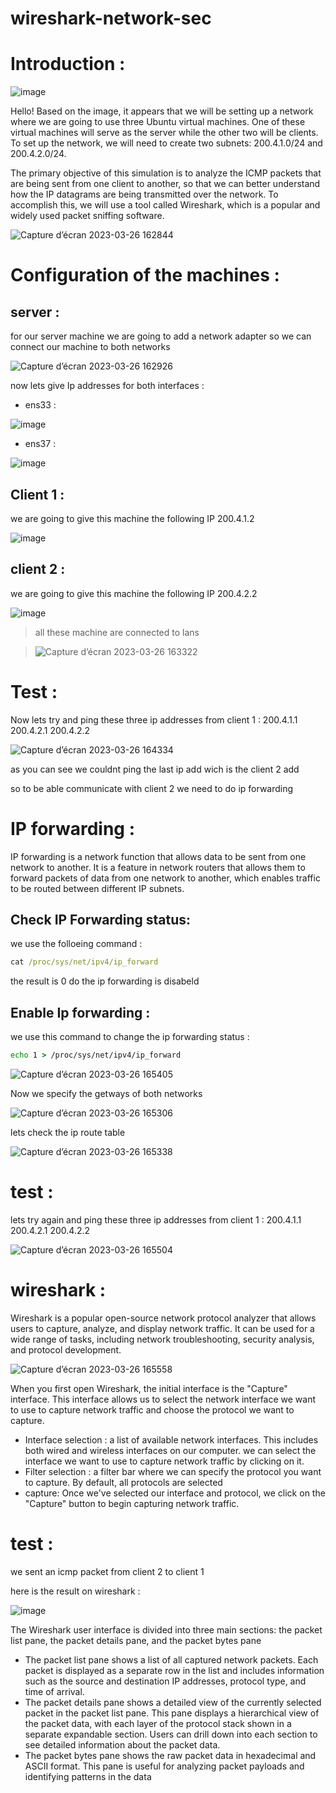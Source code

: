 # wireshark-network-sec
# Introduction :

![image](https://user-images.githubusercontent.com/121964432/227807918-5460b208-7533-4d1f-82a1-73f6bd1a75ec.png)

Hello! Based on the image, it appears that we will be setting up a network where we are going to use three Ubuntu virtual machines. One of these virtual machines will serve as the server while the other two will be clients. To set up the network, we will need to create two subnets: 200.4.1.0/24 and 200.4.2.0/24.

The primary objective of this simulation is to analyze the ICMP packets that are being sent from one client to another, so that we can better understand how the IP datagrams are being transmitted over the network. To accomplish this, we will use a tool called Wireshark, which is a popular and widely used packet sniffing software.

![Capture d’écran 2023-03-26 162844](https://user-images.githubusercontent.com/121964432/227809806-0744c5bc-9ee0-4193-9120-e82049216bc6.png)

# Configuration of the machines :

## server :

for our server machine we are going to add a network adapter so we can connect our machine to both networks
 
![Capture d’écran 2023-03-26 162926](https://user-images.githubusercontent.com/121964432/227809858-4abb0bd2-7ae5-4982-b555-776ddc0dafdf.png)
 
 now lets give Ip addresses for both interfaces :
 
 - ens33 :
 
 ![image](https://user-images.githubusercontent.com/121964432/227810031-7b3bbab8-9c55-4adf-b445-ca98c6de446b.png)

 - ens37 :
 
 ![image](https://user-images.githubusercontent.com/121964432/227810067-eeecfb6f-d48e-4c04-a171-a46399e6c5b4.png)

## Client 1 :

we are going to give this machine the following IP 200.4.1.2

![image](https://user-images.githubusercontent.com/121964432/227810484-253ced1b-86ab-4979-8780-8ad9d6370eba.png)


## client 2 :

we are going to give this machine the following IP 200.4.2.2


![image](https://user-images.githubusercontent.com/121964432/227810569-962dfd15-f1dd-4b95-9c92-5dd0a4d923bd.png)


> all these machine are connected to lans

> ![Capture d’écran 2023-03-26 163322](https://user-images.githubusercontent.com/121964432/227810674-8e2bdf25-1b59-4ebe-ae2d-995afe50393b.png)

# Test :

Now lets try and ping these three ip addresses from client 1 : 200.4.1.1 200.4.2.1 200.4.2.2

![Capture d’écran 2023-03-26 164334](https://user-images.githubusercontent.com/121964432/227810799-b2fe2b5a-2f5e-4836-bd00-2f45be3f4877.png)

as you can see we couldnt ping the last ip add wich is the client 2 add

so to be able communicate with client 2 we need to do ip forwarding

# IP forwarding :

IP forwarding is a network function that allows data to be sent from one network to another. It is a feature in network routers that allows them to forward packets of data from one network to another, which enables traffic to be routed between different IP subnets.

## Check IP Forwarding status:

we use the folloeing command :

```cmd
cat /proc/sys/net/ipv4/ip_forward
```

the result is 0 do the ip forwarding is disabeld

## Enable Ip forwarding :

we use this command to change the ip forwarding status :

```cmd
echo 1 > /proc/sys/net/ipv4/ip_forward
```

![Capture d’écran 2023-03-26 165405](https://user-images.githubusercontent.com/121964432/227811251-6180ab03-48bd-491b-8c66-a3525585265d.png)

Now  we specify the getways of both networks

![Capture d’écran 2023-03-26 165306](https://user-images.githubusercontent.com/121964432/227811301-ed5df791-f27a-43f3-96cf-bab1066b01c5.png)

lets check the ip route table

![Capture d’écran 2023-03-26 165338](https://user-images.githubusercontent.com/121964432/227811325-7251061a-6dc5-4673-955b-44c67f996e26.png)

# test :

lets try again and ping these three ip addresses from client 1 : 200.4.1.1 200.4.2.1 200.4.2.2

![Capture d’écran 2023-03-26 165504](https://user-images.githubusercontent.com/121964432/227811360-c524fe75-e0a6-4061-bd40-b5bd117f68ff.png)

# wireshark :

Wireshark is a popular open-source network protocol analyzer that allows users to capture, analyze, and display network traffic. It can be used for a wide range of tasks, including network troubleshooting, security analysis, and protocol development.

![Capture d’écran 2023-03-26 165558](https://user-images.githubusercontent.com/121964432/227811655-9de52392-4d9e-47c9-a5a6-f5ee6337b49a.png)

When you first open Wireshark, the initial interface is the "Capture" interface. This interface allows us to select the network interface we want to use to capture network traffic and choose the protocol we want to capture.

- Interface selection : a list of available network interfaces. This includes both wired and wireless interfaces on our computer. we can select the interface we want to use to capture network traffic by clicking on it.
- Filter selection : a filter bar where we can specify the protocol you want to capture. By default, all protocols are selected
- capture: Once we've selected our interface and protocol, we click on the "Capture" button to begin capturing network traffic.

# test :

we sent an icmp packet from client 2 to client 1 

here is the result on wireshark :

![image](https://user-images.githubusercontent.com/121964432/227812511-9037ce83-a36f-408e-b996-110ee5e96552.png)

The Wireshark user interface is divided into three main sections: the packet list pane, the packet details pane, and the packet bytes pane

- The packet list pane shows a list of all captured network packets. Each packet is displayed as a separate row in the list and includes information such as the source and destination IP addresses, protocol type, and time of arrival.
- The packet details pane shows a detailed view of the currently selected packet in the packet list pane. This pane displays a hierarchical view of the packet data, with each layer of the protocol stack shown in a separate expandable section. Users can drill down into each section to see detailed information about the packet data.
- The packet bytes pane shows the raw packet data in hexadecimal and ASCII format. This pane is useful for analyzing packet payloads and identifying patterns in the data
